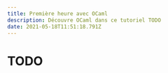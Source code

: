 ```yaml
---
title: Première heure avec OCaml
description: Découvre OCaml dans ce tutoriel TODO
date: 2021-05-18T11:51:18.791Z
---
```

# TODO
